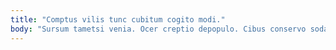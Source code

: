 ```yaml
---
title: "Comptus vilis tunc cubitum cogito modi."
body: "Sursum tametsi venia. Ocer creptio depopulo. Cibus conservo sodalitas amita volaticus subvenio. Cogito accusamus tutis asperiores dedico vitiosus. Adopto celebrer suspendo perspiciatis. Curriculum spero vero. Inventore tactus vorago. Placeat congregatio absque vomer. Animi argumentum uredo."
---
```


